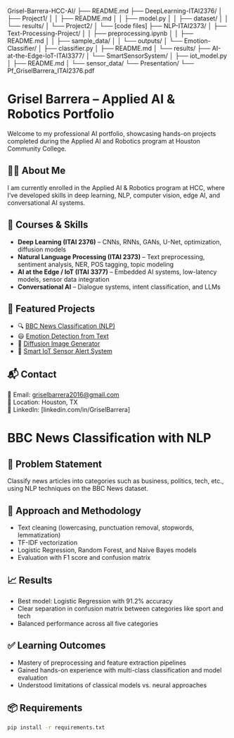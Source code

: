 Grisel-Barrera-HCC-AI/
├── README.md
├── DeepLearning-ITAI2376/
│   ├── Project1/
│   │   ├── README.md
│   │   ├── model.py
│   │   ├── dataset/
│   │   └── results/
│   └── Project2/
│       └── [code files]
├── NLP-ITAI2373/
│   ├── Text-Processing-Project/
│   │   ├── preprocessing.ipynb
│   │   ├── README.md
│   │   ├── sample_data/
│   │   └── outputs/
│   └── Emotion-Classifier/
│       ├── classifier.py
│       ├── README.md
│       └── results/
├── AI-at-the-Edge-IoT-ITAI3377/
│   └── SmartSensorSystem/
│       ├── iot_model.py
│       ├── README.md
│       └── sensor_data/
└── Presentation/
    └── Pf_GriselBarrera_ITAI2376.pdf
# Grisel Barrera – Applied AI & Robotics Portfolio

Welcome to my professional AI portfolio, showcasing hands-on projects completed during the Applied AI and Robotics program at Houston Community College.

## 👩‍🎓 About Me
I am currently enrolled in the Applied AI & Robotics program at HCC, where I’ve developed skills in deep learning, NLP, computer vision, edge AI, and conversational AI systems.

## 📘 Courses & Skills
- **Deep Learning (ITAI 2376)** – CNNs, RNNs, GANs, U-Net, optimization, diffusion models
- **Natural Language Processing (ITAI 2373)** – Text preprocessing, sentiment analysis, NER, POS tagging, topic modeling
- **AI at the Edge / IoT (ITAI 3377)** – Embedded AI systems, low-latency models, sensor data integration
- **Conversational AI** – Dialogue systems, intent classification, and LLMs

## 📌 Featured Projects
- 🔍 [BBC News Classification (NLP)](./NLP-ITAI2373/Text-Processing-Project/)
- 😃 [Emotion Detection from Text](./NLP-ITAI2373/Emotion-Classifier/)
- 🧠 [Diffusion Image Generator](./DeepLearning-ITAI2376/Project1/)
- 📡 [Smart IoT Sensor Alert System](./AI-at-the-Edge-IoT-ITAI3377/SmartSensorSystem/)

## 📬 Contact
📧 Email: griselbarrera2016@gmail.com  
📍 Location: Houston, TX  
📎 LinkedIn: [linkedin.com/in/GriselBarrera]
# BBC News Classification with NLP

## 🧠 Problem Statement
Classify news articles into categories such as business, politics, tech, etc., using NLP techniques on the BBC News dataset.

## 🔧 Approach and Methodology
- Text cleaning (lowercasing, punctuation removal, stopwords, lemmatization)
- TF-IDF vectorization
- Logistic Regression, Random Forest, and Naive Bayes models
- Evaluation with F1 score and confusion matrix

## 📈 Results
- Best model: Logistic Regression with 91.2% accuracy
- Clear separation in confusion matrix between categories like sport and tech
- Balanced performance across all five categories

## ✅ Learning Outcomes
- Mastery of preprocessing and feature extraction pipelines
- Gained hands-on experience with multi-class classification and model evaluation
- Understood limitations of classical models vs. neural approaches

## 📦 Requirements
```bash
pip install -r requirements.txt



